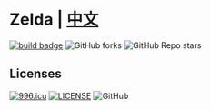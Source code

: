 # Zelda | [中文](./README.md)

[![build badge](https://github.com/LJason77/Zelda/actions/workflows/rust.yml/badge.svg?branch=master)](https://github.com/LJason77/Zelda/actions/workflows/rust.yml)
![GitHub forks](https://img.shields.io/github/forks/LJason77/Zelda?style=social)
![GitHub Repo stars](https://img.shields.io/github/stars/LJason77/Zelda?style=social)

## Licenses

[![996.icu](https://img.shields.io/badge/link-996.icu-red.svg)](https://996.icu)
[![LICENSE](https://img.shields.io/badge/license-Anti%20996-blue.svg)](https://github.com/996icu/996.ICU/blob/master/LICENSE)
![GitHub](https://img.shields.io/github/license/LJason77/Zelda)
